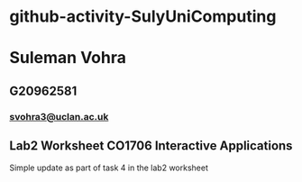 # github-activity-SulyUniComputing

# Suleman Vohra
## G20962581
### svohra3@uclan.ac.uk
## Lab2 Worksheet CO1706 Interactive Applications
Simple update as part of task 4 in the lab2 worksheet
